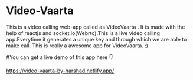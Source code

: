 # Video-Vaarta
This is a video calling web-app called as VideoVaarta . It is made with the help of reactjs and socket.io(Webrtc).This is a live video calling app.Everytime it generates a unique key and through which we are able to make call. This is really a awesome app for VideoVaarta. :) 

#You can get a live demo of this app here 👇

https://video-vaarta-by-harshad.netlify.app/
